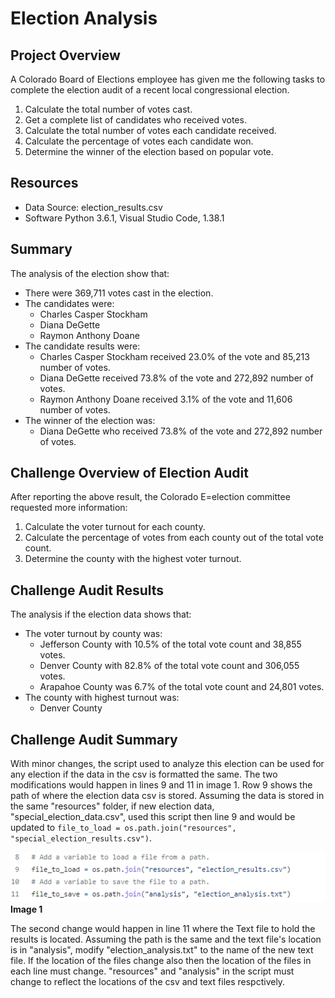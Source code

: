 # Election Analysis

## Project Overview
A Colorado Board of Elections employee has given me the following tasks to complete the election audit of a recent local congressional election.

1. Calculate the total number of votes cast.
2. Get a complete list of candidates who received votes.
3. Calculate the total number of votes each candidate received.
4. Calculate the percentage of votes each candidate won.
5. Determine the winner of the election based on popular vote.

## Resources
- Data Source: election_results.csv
- Software Python 3.6.1, Visual Studio Code, 1.38.1

## Summary
The analysis of the election show that:
- There were 369,711 votes cast in the election.
- The candidates were:
  - Charles Casper Stockham
  - Diana DeGette
  - Raymon Anthony Doane
- The candidate results were:
  - Charles Casper Stockham received 23.0% of the vote and 85,213 number of votes.
  - Diana DeGette received 73.8% of the vote and 272,892 number of votes.
  - Raymon Anthony Doane received 3.1% of the vote and 11,606 number of votes.
- The winner of the election was:
  - Diana DeGette who received 73.8% of the vote and 272,892 number of votes.
 
## Challenge Overview of Election Audit
After reporting the above result, the Colorado E=election committee requested more information: 
 
1. Calculate the voter turnout for each county.
2. Calculate the percentage of votes from each county out of the total vote count.
3. Determine the county with the highest voter turnout. 
 
## Challenge Audit Results
The analysis if the election data shows that:
- The voter turnout by county was:
  - Jefferson County with 10.5% of the total vote count and 38,855 votes.
  - Denver County with 82.8% of the total vote count and 306,055 votes.
  - Arapahoe County was 6.7% of the total vote count and 24,801 votes.
- The county with highest turnout was:
  - Denver County
## Challenge Audit Summary
With minor changes, the script used to analyze this election can be used for any election if the data in the csv is formatted the same. The two modifications would happen in lines 9 and 11 in image 1. Row 9 shows the path of where the election data csv is stored. Assuming the data is stored in the same "resources" folder, if new election data, "special_election_data.csv", used this script then line 9 and would be updated to
`file_to_load = os.path.join("resources", "special_election_results.csv")`.

![modify_this](resources/modify_this.png) 
**Image 1**

The second change would happen in line 11 where the Text file to hold the results is located. Assuming the path is the same and the text file's location is in "analysis", modify "election_analysis.txt" to the name of the new text file. 
If the location of the files change also then the location of the files in each line must change. "resources" and "analysis" in the script must change to reflect the locations of the csv and text files respctively. 

